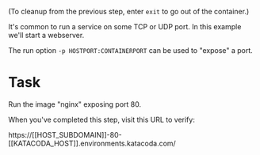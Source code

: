 (To cleanup from the previous step, enter `exit` to go out of the container.)

It's common to run a service on some TCP or UDP port. In this example we'll start a webserver.

The run option `-p HOSTPORT:CONTAINERPORT` can be used to "expose" a port.

# Task
Run the image "nginx" exposing port 80.

When you've completed this step, visit this URL to verify:

https://[[HOST_SUBDOMAIN]]-80-[[KATACODA_HOST]].environments.katacoda.com/

